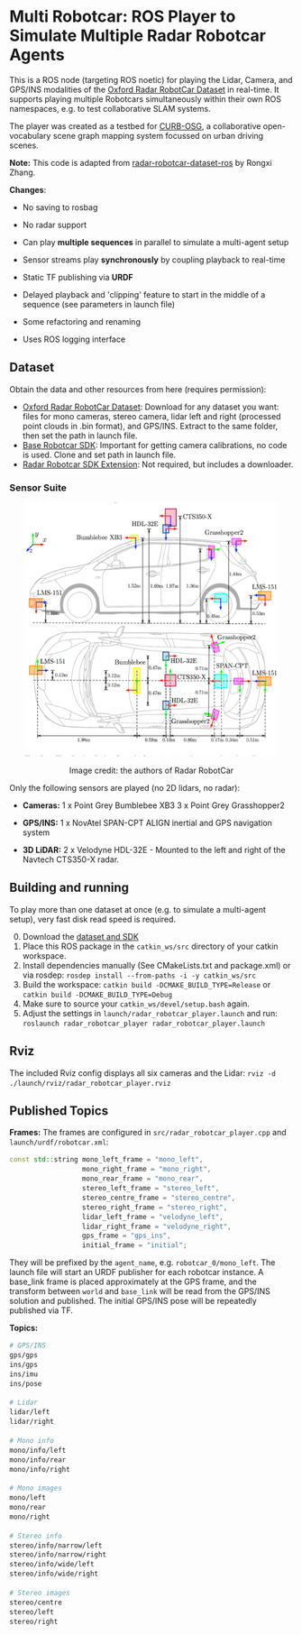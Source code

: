 # Multi Robotcar: ROS Player to Simulate Multiple Radar Robotcar Agents
This is a ROS node (targeting ROS noetic) for playing the Lidar, Camera, and GPS/INS modalities of the [Oxford Radar RobotCar Dataset](https://oxford-robotics-institute.github.io/radar-robotcar-dataset/) in real-time. It supports playing multiple Robotcars simultaneously within their own ROS namespaces, e.g. to test collaborative SLAM systems.

The player was created as a testbed for [CURB-OSG](https://github.com/robot-learning-freiburg/CURB-OSG), a collaborative open-vocabulary scene graph mapping system focussed on urban driving scenes.


**Note:** This code is adapted from [radar-robotcar-dataset-ros](https://github.com/Rongxi-Zhang/radar-robotcar-dataset-ros/tree/ros1) by Rongxi Zhang.

**Changes**:
- No saving to rosbag
- No radar support

- Can play **multiple sequences** in parallel to simulate a multi-agent setup
- Sensor streams play **synchronously** by coupling playback to real-time
- Static TF publishing via **URDF**
- Delayed playback and 'clipping' feature to start in the middle of a sequence (see parameters in launch file)
- Some refactoring and renaming
- Uses ROS logging interface

## Dataset
Obtain the data and other resources from here (requires permission):
- [Oxford Radar RobotCar Dataset](https://oxford-robotics-institute.github.io/radar-robotcar-dataset/): Download for any dataset you want: files for mono cameras, stereo camera, lidar left and right (processed point clouds in .bin format), and GPS/INS. Extract to the same folder, then set the path in launch file.
- [Base Robotcar SDK](https://github.com/ori-mrg/robotcar-dataset-sdk): Important for getting camera calibrations, no code is used. Clone and set path in launch file.
- [Radar Robotcar SDK Extension](https://github.com/oxford-robotics-institute/radar-robotcar-dataset-sdk): Not required, but includes a downloader.

### Sensor Suite
<div align=center>
<img src = pictures/radar-robotcar.png width="450" height="450" />
    <p>Image credit: the authors of Radar RobotCar</p>
</div>

Only the following sensors are played (no 2D lidars, no radar):

- **Cameras:**
1 x Point Grey Bumblebee XB3
3 x Point Grey Grasshopper2

- **GPS/INS:**
1 x NovAtel SPAN-CPT ALIGN inertial and GPS navigation system

- **3D LiDAR:**
2 x Velodyne HDL-32E - Mounted to the left and right of the Navtech CTS350-X radar.

## Building and running
To play more than one dataset at once (e.g. to simulate a multi-agent setup), very fast disk read speed is required.

0. Download the [dataset and SDK](#dataset)
1. Place this ROS package in the `catkin_ws/src` directory of your catkin workspace.
2. Install dependencies manually (See CMakeLists.txt and package.xml) or via rosdep:
    `rosdep install --from-paths -i -y catkin_ws/src`
3. Build the workspace:
    `catkin build -DCMAKE_BUILD_TYPE=Release` or `catkin build -DCMAKE_BUILD_TYPE=Debug`
4. Make sure to source your `catkin_ws/devel/setup.bash` again.
5. Adjust the settings in `launch/radar_robotcar_player.launch` and run:
    `roslaunch radar_robotcar_player radar_robotcar_player.launch`

## Rviz
The included Rviz config displays all six cameras and the Lidar:
`rviz -d ./launch/rviz/radar_robotcar_player.rviz`

## Published Topics
**Frames:**
The frames are configured in `src/radar_robotcar_player.cpp` and `launch/urdf/robotcar.xml`:
``` c++
const std::string mono_left_frame = "mono_left",
                  mono_right_frame = "mono_right",
                  mono_rear_frame = "mono_rear",
                  stereo_left_frame = "stereo_left",
                  stereo_centre_frame = "stereo_centre",
                  stereo_right_frame = "stereo_right",
                  lidar_left_frame = "velodyne_left",
                  lidar_right_frame = "velodyne_right",
                  gps_frame = "gps_ins",
                  initial_frame = "initial";
```
They will be prefixed by the `agent_name`, e.g. `robotcar_0/mono_left`. The launch file will start an URDF publisher for each robotcar instance. A base_link frame is placed approximately at the GPS frame, and the transform between `world` and `base_link` will be read from the GPS/INS solution and published. The initial GPS/INS pose will be repeatedly published via TF.

**Topics:**
``` bash
# GPS/INS
gps/gps
ins/gps
ins/imu
ins/pose

# Lidar
lidar/left
lidar/right

# Mono info
mono/info/left
mono/info/rear
mono/info/right

# Mono images
mono/left
mono/rear
mono/right

# Stereo info
stereo/info/narrow/left
stereo/info/narrow/right
stereo/info/wide/left
stereo/info/wide/right

# Stereo images
stereo/centre
stereo/left
stereo/right
```
